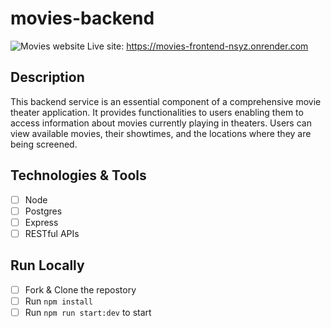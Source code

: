 # movies-backend
![Movies website](https://github.com/DominickNasta/movies-backend/assets/132493010/197f1157-ec50-40f6-b7b8-3e70ef4baa85)
Live site: https://movies-frontend-nsyz.onrender.com
## Description
This backend service is an essential component of a comprehensive movie theater application. It provides functionalities to users enabling them to access information about movies currently playing in theaters. Users can view available movies, their showtimes, and the locations where they are being screened.

## Technologies & Tools
- [ ] Node
- [ ] Postgres
- [ ] Express
- [ ] RESTful APIs

## Run Locally
- [ ] Fork & Clone the repostory
- [ ] Run `npm install`
- [ ] Run `npm run start:dev` to start
